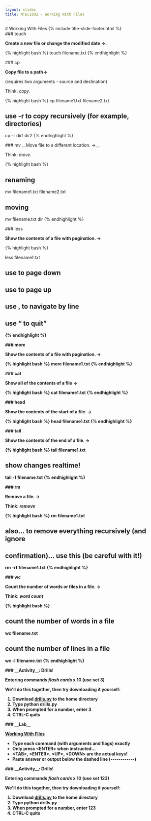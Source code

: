 ```yaml
---
layout: slides
title: MTEC1002 - Working With Files
---
```


<section markdown="block" class="title-slide">
# Working With Files
{% include title-slide-footer.html %}
</section>

<section markdown="block">
### touch

__Create a new file or change the modified date &rarr;.__

{% highlight bash %}
touch filename.txt
{% endhighlight %}
</section>

<section markdown="block">
### cp

__Copy file to a path&rarr;__

(requires two arguments - source and destination)

Think: _copy_.

{% highlight bash %}
cp filename1.txt filename2.txt

# use -r to copy recursively (for example, directories)

cp -r dir1 dir2
{% endhighlight %}
</section>

<section markdown="block">
### mv
__Move file to a different location. &rarr;__

Think: _move_.

{% highlight bash %}
# renaming 
mv filename1.txt filename2.txt

# moving
mv filename.txt dir
{% endhighlight %}
</section>

<section markdown="block">
### less

__Show the contents of a file with pagination. &rarr;__

{% highlight bash %}

less filename1.txt

# use <SPACE> to page down
# use <B> to page up
# use <UP>,<DOWN> to navigate by line
# use <Q> to quit
{% endhighlight %}
</section>

<section markdown="block">
### more

__Show the contents of a file with pagination. &rarr;__

{% highlight bash %}
more filename1.txt
{% endhighlight %}
</section>

<section markdown="block">
### cat

__Show all of the contents of a file &rarr;__

{% highlight bash %}
cat filename1.txt
{% endhighlight %}
</section>

<section markdown="block">
### head

__Show the contents of the start of a file. &rarr;__


{% highlight bash %}
head filename1.txt
{% endhighlight %}
</section>

<section markdown="block">
### tail

__Show the contents of the end of a file. &rarr;__


{% highlight bash %}
tail filename1.txt

# show changes realtime!

tail -f filename.txt
{% endhighlight %}
</section>

<section markdown="block">
### rm

__Remove a file. &rarr;__

Think: _remove_

{% highlight bash %}
rm filename1.txt

# also... to remove everything recursively (and ignore
# confirmation)... use this (be careful with it!)

rm -rf filename1.txt
{% endhighlight %}
</section>

<section markdown="block">
### wc

__Count the number of words or files in a file. &rarr;__

Think: _word count_

{% highlight bash %}
# count the number of words in a file
wc filename.txt

# count the number of lines in a file
wc -l filename.txt
{% endhighlight %}

</section>


<section markdown="block">
### __Activity__: Drills!

Entering commands _flash cards_ x 10 (use set 3)

We'll do this together, then try downloading it yourself:

1. Download [drills.py](drills.py) to the home directory
2. Type python drills.py
3. When prompted for a number, enter 3
4. CTRL-C quits
</section>

<section markdown="block">
### __Lab__

[Working With Files](lab-02-part-03-working-with-files.txt)

* Type each command (with arguments and flags) exactly
* Only press &lt;ENTER&gt; when instructed...
* &lt;TAB&gt;, &lt;ENTER&gt;, &lt;UP&gt;, &lt;DOWN&gt; are the actual keys!
* Paste answer or output below the dashed line (------------)

</section>

<section markdown="block">
### __Activity__: Drills!

Entering commands _flash cards_ x 10 (use set 123)

We'll do this together, then try downloading it yourself:

1. Download [drills.py](drills.py) to the home directory
2. Type python drills.py
3. When prompted for a number, enter 123
4. CTRL-C quits
</section>
